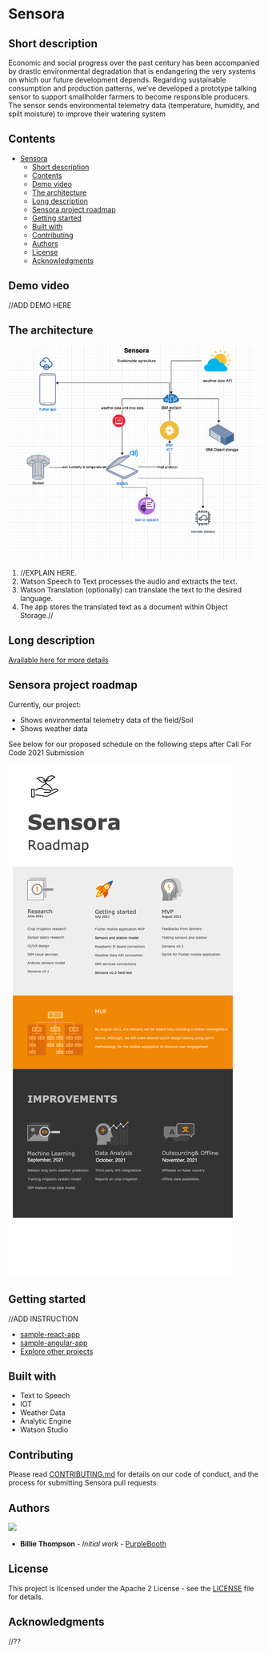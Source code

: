 # Sensora

## Short description

Economic and social progress over the past century has been accompanied by drastic environmental degradation that is endangering the very systems on which our future development depends. Regarding sustainable consumption and production patterns, we’ve developed a prototype talking sensor to support smallholder farmers to become responsible producers. The sensor sends environmental telemetry data (temperature, humidity, and spilt moisture) to improve their watering system

## Contents

- [Sensora](#sensora)
  - [Short description](#short-description)
  - [Contents](#contents)
  - [Demo video](#demo-video)
  - [The architecture](#the-architecture)
  - [Long description](#long-description)
  - [Sensora project roadmap](#sensora-project-roadmap)
  - [Getting started](#getting-started)
  - [Built with](#built-with)
  - [Contributing](#contributing)
  - [Authors](#authors)
  - [License](#license)
  - [Acknowledgments](#acknowledgments)

## Demo video

//ADD DEMO HERE

## The architecture

![Architecture](./images/Architecture.png)

1. //EXPLAIN HERE.
2. Watson Speech to Text processes the audio and extracts the text.
3. Watson Translation (optionally) can translate the text to the desired language.
4. The app stores the translated text as a document within Object Storage.//

## Long description

[Available here for more details](./docs/LDESCRIPT.md)

## Sensora project roadmap

Currently, our project:

- Shows environmental telemetry data of the field/Soil
- Shows weather data

See below for our proposed schedule on the following steps after Call For Code 2021 Submission

![Roadmap](./images/Roadmap.png)

## Getting started

//ADD INSTRUCTION

- [sample-react-app](./sample-react-app/)
- [sample-angular-app](./sample-angular-app/)
- [Explore other projects](https://github.com/upkarlidder/ibmhacks)

## Built with

- Text to Speech
- IOT
- Weather Data
- Analytic Engine
- Watson Studio

## Contributing

Please read [CONTRIBUTING.md](CONTRIBUTING.md) for details on our code of conduct, and the process for submitting Sensora pull requests.

## Authors

<a href="https://github.com/Call-for-Code/Project-Sample/graphs/contributors">
  <img src="https://contributors-img.web.app/image?repo=Call-for-Code/Project-Sample" />
</a>

- **Billie Thompson** - _Initial work_ - [PurpleBooth](https://github.com/PurpleBooth)

## License

This project is licensed under the Apache 2 License - see the [LICENSE](LICENSE) file for details.

## Acknowledgments
//??
